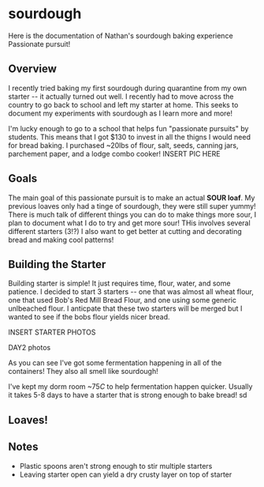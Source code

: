 # sourdough
Here is the documentation of Nathan's sourdough baking experience Passionate pursuit!

## Overview
I recently tried baking my first sourdough during quarantine from my own starter -- it actually turned out well. I recently had to move across the country to go back to school and left my starter at home. This seeks to document my experiments with sourdough as I learn more and more!

I'm lucky enough to go to a school that helps fun "passionate pursuits" by students. This means that I got $130 to invest in all the thigns I would need for bread baking. I purchased ~20lbs of flour, salt, seeds, canning jars, parchement paper, and a lodge combo cooker! 
INSERT PIC HERE

## Goals
The main goal of this passionate pursuit is to make an actual __SOUR loaf__. My previous loaves only had a tinge of sourdough, they were still super yummy!
There is much talk of different things you can do to make things more sour, I plan to document what I do to try and get more sour! THis involves several different starters (3!?) I also want to get better at cutting and decorating bread and making cool patterns!


## Building the Starter
Building starter is simple! It just requires time, flour, water, and some patience. I decided to start 3 starters -- one that was almost all wheat flour, one that used Bob's Red Mill Bread Flour, and one using some generic unlbeached flour. I anticpate that these two starters will be merged but I wanted to see if the bobs flour yields nicer bread.

INSERT STARTER PHOTOS

DAY2 photos

As you can see I've got some fermentation happening in all of the containers! They also all smell like sourdough!

I've kept my dorm room ~75*C* to help fermentation happen quicker. Usually it takes 5-8 days to have a starter that is strong enough to bake bread!
sd

## Loaves!

## Notes
* Plastic spoons aren't strong enough to stir multiple starters
* Leaving starter open can yield a dry crusty layer on top of starter
